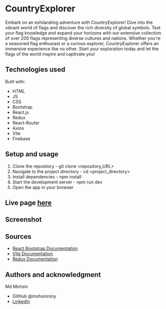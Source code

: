 # CountryExplorer

Embark on an exhilarating adventure with CountryExplorer! Dive into the vibrant world of flags and discover the rich diversity of global symbols. Test your flag knowledge and expand your horizons with our extensive collection of over 200 flags representing diverse cultures and nations. Whether you're a seasoned flag enthusiast or a curious explorer, CountryExplorer offers an immersive experience like no other. Start your exploration today and let the flags of the world inspire and captivate you!

## Technologies used

Built with:

- HTML
- JS
- CSS
- Bootstrap
- React.js
- Redux
- React-Router
- Axios
- Vite
- Firebase

## Setup and usage

1. Clone the repository - git clone <repository_URL>
2. Navigate to the project directory - cd <project_directory>
3. Install dependencies - npm install
4. Start the development server - npm run dev
5. Open the app in your browser

## Live page [here](Link)

## Screenshot

## Sources

- [React Bootstrap Documentation](https://react-bootstrap.netlify.app/docs/getting-started/introduction)
- [Vite Documentation](https://vitejs.dev/guide/)
- [Redux Documentation](https://redux.js.org/introduction/getting-started)

## Authors and acknowledgment

Md Mohsin

- GitHub @mohsinrony
- [LinkedIn](https://www.linkedin.com/in/md-mohsin-rony/)

